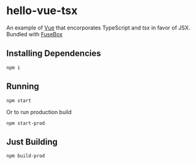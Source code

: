# hello-vue-tsx

An example of [Vue](https://vuejs.org/) that encorporates TypeScript and tsx in favor of JSX. Bundled with [FuseBox](fuse-box.org)

## Installing Dependencies

`npm i`

## Running

`npm start`

Or to run production build

`npm start-prod`

## Just Building

`npm build-prod`
